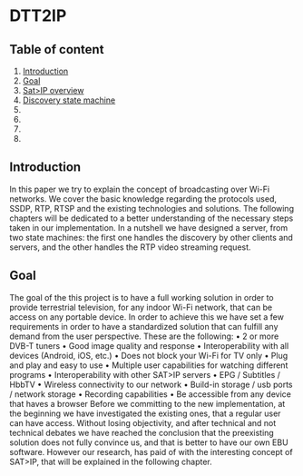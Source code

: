 # DTT2IP

## Table of content

1. [Introduction](#introduction)
2. [Goal](#goal)
3. [Sat>IP overview](sat2ip-overview.md)
4. [Discovery state machine](discovery-sm.md)
5. []()
6. []()
7. []()
8. 


## Introduction

In this paper we try to explain the concept of broadcasting over Wi-Fi networks. We cover the basic knowledge regarding the protocols used, SSDP, RTP, RTSP and the existing technologies and solutions.  The following chapters will be dedicated to a better understanding of the necessary steps taken in our implementation.
In a nutshell we have designed a server, from two state machines: the first one handles the discovery by other clients and servers, and the other handles the RTP video streaming request. 


## Goal

The goal of the this project is to have a full working solution in order to provide terrestrial television, for any indoor Wi-Fi network, that can be access on any portable device.
In order to achieve this we have set a few requirements in order to have a standardized solution that can fulfill any demand from the user perspective.
These are the following: 
•	2 or more DVB-T tuners
•	Good image quality and response
•	Interoperability with all devices (Android, iOS, etc.)
•	Does not block your Wi-Fi for TV only
•	Plug and play and easy to use
•	Multiple user capabilities for watching different programs
•	Interoperability with other SAT>IP servers
•	EPG / Subtitles / HbbTV
•	Wireless connectivity to our network
•	Build-in storage / usb ports / network storage
•	Recording capabilities
•	Be accessible from any device that haves a browser
Before we committing to the new implementation, at the beginning we have investigated the existing ones, that a regular user can have access. Without losing objectivity, and after technical and not technical debates we have reached the conclusion that the preexisting solution does not fully convince us, and that is better to have our own EBU software. However our research, has paid of with the interesting concept of SAT>IP, that will be explained in the following chapter.

